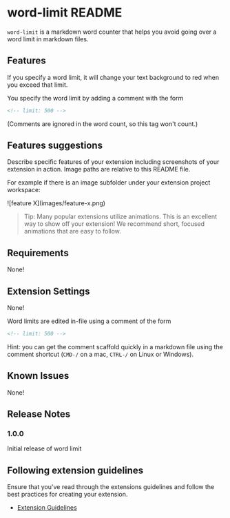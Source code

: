 # word-limit README

`word-limit` is a markdown word counter that helps you avoid going over a word limit in markdown files.

## Features

If you specify a word limit, it will change your text background to red when you exceed that limit.

You specify the word limit by adding a comment with the form

```md
<!-- limit: 500 -->
```

(Comments are ignored in the word count, so this tag won't count.)

## Features suggestions

Describe specific features of your extension including screenshots of your extension in action. Image paths are relative to this README file.

For example if there is an image subfolder under your extension project workspace:

\!\[feature X\]\(images/feature-x.png\)

> Tip: Many popular extensions utilize animations. This is an excellent way to show off your extension! We recommend short, focused animations that are easy to follow.

## Requirements

None!

## Extension Settings

None!

Word limits are edited in-file using a comment of the form

```md
<!-- limit: 500 -->
```

Hint: you can get the comment scaffold quickly in a markdown file using the comment shortcut (`CMD-/` on a mac, `CTRL-/` on Linux or Windows).

## Known Issues

None!

## Release Notes

### 1.0.0

Initial release of word limit

## Following extension guidelines

Ensure that you've read through the extensions guidelines and follow the best practices for creating your extension.

* [Extension Guidelines](https://code.visualstudio.com/api/references/extension-guidelines)
